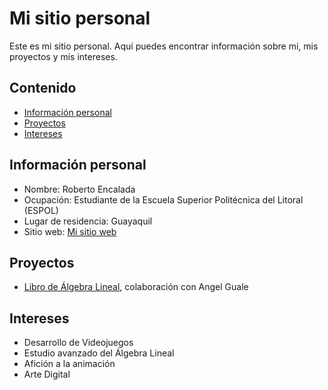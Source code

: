 <!--
**RobertoEncalada/RobertoEncalada** is a ✨ _special_ ✨ repository because its `README.md` (this file) appears on your GitHub profile.

Here are some ideas to get you started:

- 🔭 I’m currently working on ...
- 🌱 I’m currently learning ...
- 👯 I’m looking to collaborate on ...
- 🤔 I’m looking for help with ...
- 💬 Ask me about ...
- 📫 How to reach me: ...
- 😄 Pronouns: ...
- ⚡ Fun fact: ...
-->
# Mi sitio personal
Este es mi sitio personal. Aquí puedes encontrar información sobre mí, mis
proyectos y mis intereses.
## Contenido
* [Información personal](#información-personal)
* [Proyectos](#proyectos)
* [Intereses](#intereses)
## Información personal
* Nombre: Roberto Encalada
* Ocupación: Estudiante de la Escuela Superior Politécnica del Litoral (ESPOL)
* Lugar de residencia: Guayaquil
* Sitio web: [Mi sitio web](https://robertoencalada.github.io/RobertoEncalada/)
## Proyectos
* [Libro de Álgebra Lineal](https://github.com/AngelGuale/libroAL), colaboración con Angel Guale
## Intereses
* Desarrollo de Videojuegos
* Estudio avanzado del Álgebra Lineal
* Afición a la animación
* Arte Digital
